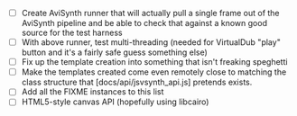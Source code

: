 - [ ] Create AviSynth runner that will actually pull a single frame out of the
      AviSynth pipeline and be able to check that against a known good source
      for the test harness
- [ ] With above runner, test multi-threading (needed for VirtualDub "play"
      button and it's a fairly safe guess something else)
- [ ] Fix up the template creation into something that isn't freaking speghetti
- [ ] Make the templates created come even remotely close to matching the class
      structure that [docs/api/jsvsynth_api.js] pretends exists.
- [ ] Add all the FIXME instances to this list
- [ ] HTML5-style canvas API (hopefully using libcairo)
